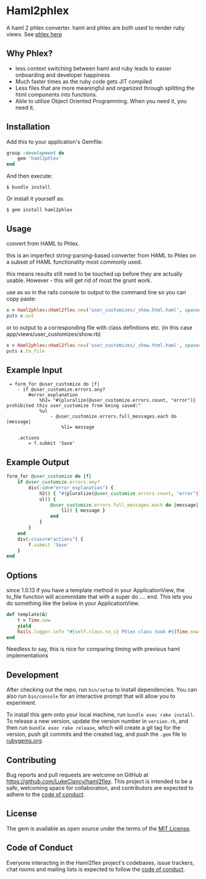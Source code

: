 # Haml2phlex

A haml 2 phlex converter. haml and phlex are both used to render ruby views. See [phlex here](https://phlex.fun)

## Why Phlex?
- less context switching between haml and ruby leads to easier onboarding and developer happiness
- Much faster times as the ruby code gets JIT compiled
- Less files that are more meaningful and organized through splitting the html components into functions.
- Able to utilize Object Oriented Programming. When you need it, you need it.

## Installation

Add this to your application's Gemfile:

```ruby
group :development do
    gem 'haml2phlex'
end
```

And then execute:

    $ bundle install

Or install it yourself as:

    $ gem install haml2phlex

## Usage

convert from HAML to Phlex.

this is an imperfect string-parsing-based converter from HAML to Phlex on a subset of HAML functionality
most commonly used.

this means results still need to be touched up before they are actually usable. However - this will get
rid of most the grunt work.

use as so in the rails console to output to the command line so you can copy paste:
```ruby
x = Haml2phlex::Haml2flex.new('user_customizes/_show.html.haml', spacer: "\t", base_root: "app/views/")
puts x.out
```

or to output to a corresponding file with class definitions etc. (in this case app/views/user_customizes/show.rb)
```ruby
x = Haml2phlex::Haml2flex.new('user_customizes/_show.html.haml', spacer: "\t", base_root: "app/views/")
puts x.to_file
```

## Example Input

```haml
 = form_for @user_customize do |f|
 	- if @user_customize.errors.any?
 		#error_explanation
 			%h2= "#{pluralize(@user_customize.errors.count, "error")} prohibited this user_customize from being saved:"
 			%ul
 				- @user_customize.errors.full_messages.each do |message|
 					%li= message

 	.actions
 		= f.submit 'Save'
```
## Example Output

```ruby
form_for @user_customize do |f|
    if @user_customize.errors.any?
    	div(:id=>"error_explanation") {
			h2() { "#{pluralize(@user_customize.errors.count, "error")} prohibited this user_customize from being saved:" } 
			ul() {
				@user_customize.errors.full_messages.each do |message|
					li() { message } 
				end
			}
		}
	end
	div(:class=>"actions") {
		f.submit 'Save'
	}
end
```

## Options

since 1.0.13 if you have a template method in your ApplicationView, the to_file function will acommidate that with a super do .... end.
This lets you do something like the below in your ApplicationView.

```ruby
def template(&)
	t = Time.now 
	yield
	Rails.logger.info "#{self.class.to_s} Phlex class took #{(Time.now - t) * 1000} ms"
end
```
Needless to say, this is nice for comparing timing with previous haml implementations

## Development

After checking out the repo, run `bin/setup` to install dependencies. You can also run `bin/console` for an interactive prompt that will allow you to experiment.

To install this gem onto your local machine, run `bundle exec rake install`. To release a new version, update the version number in `version.rb`, and then run `bundle exec rake release`, which will create a git tag for the version, push git commits and the created tag, and push the `.gem` file to [rubygems.org](https://rubygems.org).

## Contributing

Bug reports and pull requests are welcome on GitHub at https://github.com/LukeClancy/haml2flex. This project is intended to be a safe, welcoming space for collaboration, and contributors are expected to adhere to the [code of conduct](https://github.com/LukeClancy/haml2flex/blob/master/CODE_OF_CONDUCT.md).

## License

The gem is available as open source under the terms of the [MIT License](https://opensource.org/licenses/MIT).

## Code of Conduct

Everyone interacting in the Haml2flex project's codebases, issue trackers, chat rooms and mailing lists is expected to follow the [code of conduct](https://github.com/LukeClancy/haml2flex/blob/master/CODE_OF_CONDUCT.md).
